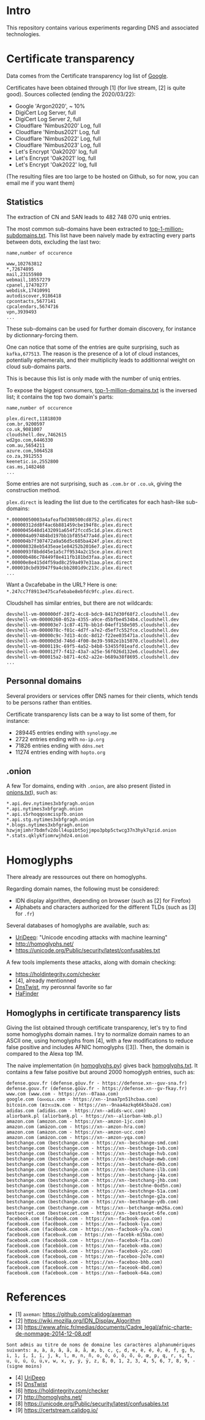 # Intro

This repository contains various experiments regarding DNS and associated
technologies.

# Certificate transparency

Data comes from the Certificate transparency log list of [Google](https://www.gstatic.com/ct/log_list/log_list.json).

Certificates have been obtained through [1] (for live stream, [2] is quite good).
Sources collected (ending the 2020/03/22):

* Google 'Argon2020', ~ 10%
* DigiCert Log Server, full
* DigiCert Log Server 2, full
* Cloudflare 'Nimbus2020' Log, full
* Cloudflare 'Nimbus2021' Log, full
* Cloudflare 'Nimbus2022' Log, full
* Cloudflare 'Nimbus2023' Log, full
* Let's Encrypt 'Oak2020' log, full
* Let's Encrypt 'Oak2021' log, full
* Let's Encrypt 'Oak2022' log, full

(The resulting files are too large to be hosted on Github, so for now, you can email me if you want them)

## Statistics

The extraction of CN and SAN leads to 482 748 070 uniq entries.

The most common sub-domains have been extracted
to [top-1-million-subdomains.txt](top-1-million-subdomains.txt). This list have
been naively made by extracting every parts between dots, excluding the last
two:
```
name,number of occurence

www,102763812
*,72674895
mail,23155980
webmail,18557279
cpanel,17470277
webdisk,17410991
autodiscover,9186418
cpcontacts,5677141
cpcalendars,5674716
vpn,3939493
...
```

These sub-domains can be used for further domain discovery, for instance by
dictionnary-forcing them.

One can notice that some of the entries are quite surprising, such as `kafka,677513`.
The reason is the presence of a lot of cloud instances, potentially ephemerals,
and their multiplicity leads to additionnal weight on cloud sub-domains parts.

This is because this list is only made with the number of uniq entries.

To expose the biggest consumers, [top-1-million-domains.txt](top-1-million-domains.txt) is the inversed list; it contains the top two domain's parts:
```
name,number of occurence

plex.direct,11818030
com.br,9200597
co.uk,9081007
cloudshell.dev,7462615
wd2go.com,6446330
com.au,5654211
azure.com,5064528
co.za,3912553
keenetic.io,2552800
cas.ms,1482468
...
```

Some entries are not surprising, such as `.com.br` or `.co.uk`, giving the construction method.

`plex.direct` is leading the list due to the certificates for each hash-like sub-domains:

```
*.00000050003a4afeafbd308500cd8752.plex.direct
*.00000312dd8f4ac6b881459cbe194f8c.plex.direct
*.0000045648d1432091a654f2fccd5c1d.plex.direct
*.000004a097484bd197bb1bf855477a4d.plex.direct
*.000004b7f307472a9a56d5c685ba424f.plex.direct
*.000008328eb5435eae1e84252b2016e7.plex.direct
*.0000093f8bdd45e1a5c7f9534a2c15ce.plex.direct
*.00000b486c78449f8e411fb181bd3faa.plex.direct
*.00000e8e415d4f59ad8c259a497e31aa.plex.direct
*.000010cbd93947f9a4cbb2801d9c213c.plex.direct
...
```

Want a 0xcafebabe in the URL? Here is one: `*.247cc7f8913e475cafebabe8ebfdc9fc.plex.direct`.

Cloudshell has similar entries, but there are not wildcards:
```
devshell-vm-000000df-28f2-4cc8-bdc9-8417d30f68f2.cloudshell.dev
devshell-vm-00000260-052a-4355-a9ce-d5bfbe4534b4.cloudshell.dev
devshell-vm-000003e7-1c87-417b-bb1d-04eff158e505.cloudshell.dev
devshell-vm-0000078c-f01c-4d7f-a7e2-d5ef7c552fce.cloudshell.dev
devshell-vm-00000c9c-7d13-4cdc-8d12-f22ee035471a.cloudshell.dev
devshell-vm-00000d3d-746d-4f00-8e39-5982e1b15070.cloudshell.dev
devshell-vm-0000119c-69f5-4a52-b4b8-53455f01eafd.cloudshell.dev
devshell-vm-000012f7-f412-43a7-a25e-56f026d132e6.cloudshell.dev
devshell-vm-000015a2-b871-4c62-a22e-b689a38f8695.cloudshell.dev
...
```

## Personnal domains

Several providers or services offer DNS names for their clients, which tends to
be persons rather than entities.

Certificate transparency lists can be a way to list some of them, for instance:

* 289445 entries ending with `synology.me`
* 2722 entries ending with `no-ip.org`
* 71826 entries ending with `ddns.net`
* 11274 entries ending with `hopto.org`

## .onion

A few Tor domains, ending with `.onion`, are also present (listed in [onions.txt](onions.txt)), such as:
```
*.api.dev.nytimes3xbfgragh.onion
*.api.nytimes3xbfgragh.onion
*.api.s5rhoqqosmcispfb.onion
*.api.stg.nytimes3xbfgragh.onion
*.blogs.nytimes3xbfgragh.onion
hzwjmjimhr7bdmfv2doll4upibt5ojjmpo3pbp5ctwcg37n3hyk7qzid.onion
*.stats.qklykfiomrwjhdz4.onion
```

# Homoglyphs

There already are ressources out there on homoglyphs.

Regarding domain names, the following must be considered:

* IDN display algorithm, depending on browser (such as [2] for Firefox)
* Alphabets and characters authorized for the different TLDs (such as [3] for `.fr`)

Several databases of homoglyphs are available, such as:

* [UriDeep](https://github.com/mindcrypt/uriDeep): "Unicode encoding attacks with machine learning"
* http://homoglyphs.net/
* https://unicode.org/Public/security/latest/confusables.txt

A few tools implements these attacks, along with domain checking:

* https://holdintegrity.com/checker
* [4], already mentionned
* [DnsTwist](https://github.com/elceef/dnstwist), my perosnnal favorite so far
* [HaFinder](https://github.com/loganmeetsworld/homographs-talk.git)

## Homoglyphs in certificate transparency lists

Giving the list obtained through certificate transparency, let's try to find
some homoglyphs domain names.
I try to normalize domain names to an ASCII one, using homoglyphs from [4], with
a few modifications to reduce false positive and includes AFNIC homoglyphs
([3]). Then, the domain is compared to the Alexa top 1M.

The naive implementation (in [homoglyphs.py](homoglyphs.py)) gives back [homoglyphs.txt](homoglyphs.txt). It contains a few false positive but around 2000 homoglyph entries, such as:
```
defense.gouv.fr (defense.göuv.fr - https://defense.xn--guv-sna.fr)
defense.gouv.fr (defense.göüv.fr - https://defense.xn--gv-fkay.fr)
www.com (ԝԝԝ.com - https://xn--07aaa.com)
google.com (ɢᴏᴏɢʟᴇ.com - https://xn--1naa7pn51hcbaa.com)
bitcoin.com (ʙɪᴛᴄᴏɪɴ.com - https://xn--9naa4azkq66k5ba2d.com)
adidas.com (adidȧs.com - https://xn--adids-wcc.com)
aliorbank.pl (aliorbanķ.pl - https://xn--aliorban-kmb.pl)
amazon.com (amɑzon.com - https://xn--amzon-1jc.com)
amazon.com (amäzon.com - https://xn--amzon-hra.com)
amazon.com (amȧzon.com - https://xn--amzon-ucc.com)
amazon.com (amázon.com - https://xn--amzon-yqa.com)
bestchange.com (besțchange.com - https://xn--beschange-smd.com)
bestchange.com (bestchaņge.com - https://xn--bestchage-1vb.com)
bestchange.com (bestchańge.com - https://xn--bestchage-hvb.com)
bestchange.com (bestchaňge.com - https://xn--bestchage-mwb.com)
bestchange.com (bestchanĝe.com - https://xn--bestchane-dkb.com)
bestchange.com (bestchanġe.com - https://xn--bestchane-ilb.com)
bestchange.com (bestchangé.com - https://xn--bestchang-j4a.com)
bestchange.com (bestchangē.com - https://xn--bestchang-jhb.com)
bestchange.com (bestchɑnɡe.com - https://xn--bestchne-0od5n.com)
bestchange.com (bestchánge.com - https://xn--bestchnge-51a.com)
bestchange.com (bestchânge.com - https://xn--bestchnge-g2a.com)
bestchange.com (bestćhange.com - https://xn--besthange-ydb.com)
bestchange.com (beꜱtchange.com - https://xn--betchange-mm26a.com)
bestsecret.com (bestsecɾet.com - https://xn--bestsecet-6fe.com)
facebook.com (facébook.com - https://xn--facbook-dya.com)
facebook.com (facêbook.com - https://xn--facbook-lya.com)
facebook.com (facēbook.com - https://xn--facbook-y7a.com)
facebook.com (facebᴏᴏk.com - https://xn--facebk-m15ba.com)
facebook.com (faceboök.com - https://xn--facebok-f1a.com)
facebook.com (facebôok.com - https://xn--facebok-x0a.com)
facebook.com (faceboȯk.com - https://xn--facebok-y2c.com)
facebook.com (facebooⱪ.com - https://xn--faceboo-2o7e.com)
facebook.com (facebooķ.com - https://xn--faceboo-bhb.com)
facebook.com (faceɓook.com - https://xn--faceook-4bd.com)
facebook.com (faćebook.com - https://xn--faebook-64a.com)
```


# References

* [1] `axeman`: https://github.com/calidog/axeman
* [2] https://wiki.mozilla.org/IDN_Display_Algorithm
* [3] https://www.afnic.fr/medias/documents/Cadre_legal/afnic-charte-de-nommage-2014-12-08.pdf
```
Sont admis au titre de noms de domaine les caractères alphanumériques suivants: a, à, á, â, ã, ä, å, æ, b, c, ç, d, e, è, é, ê, ë, f, g, h, i, ì, í, î, ï, j, k, l, m, n, ñ, o, ò, ó, ô, õ, ö, œ, p, q, r, s, t, u, ù, ú, û, ü,v, w, x, y, ý, ÿ, z, ß, 0, 1, 2, 3, 4, 5, 6, 7, 8, 9, -(signe moins)
```
* [4] [UriDeep](https://github.com/mindcrypt/uriDeep)
* [5] [DnsTwist](https://github.com/elceef/dnstwist)
* [6] https://holdintegrity.com/checker
* [7] http://homoglyphs.net/
* [8] https://unicode.org/Public/security/latest/confusables.txt
* [9] https://certstream.calidog.io/
